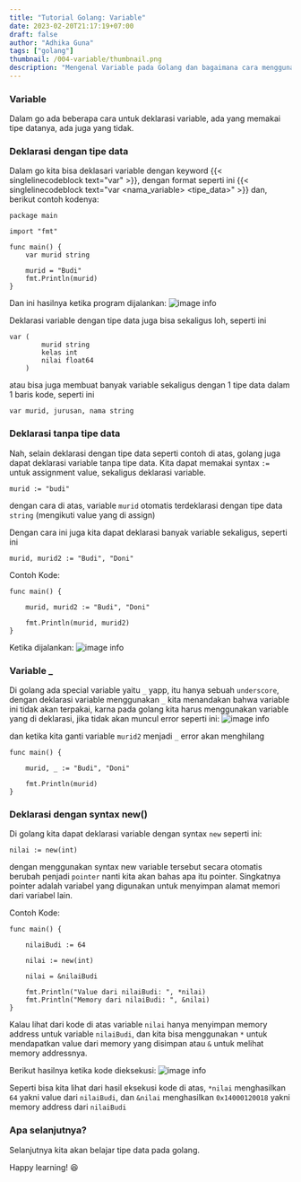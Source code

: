 ```yaml
---
title: "Tutorial Golang: Variable"
date: 2023-02-20T21:17:19+07:00
draft: false
author: "Adhika Guna"
tags: ["golang"]
thumbnail: /004-variable/thumbnail.png
description: "Mengenal Variable pada Golang dan bagaimana cara menggunakannya"
---
```



### Variable
Dalam go ada beberapa cara untuk deklarasi variable, ada yang memakai tipe datanya, ada juga yang tidak.

### Deklarasi dengan tipe data
Dalam go kita bisa deklasari variable dengan keyword {{< singlelinecodeblock text="var" >}}, dengan format seperti ini {{< singlelinecodeblock text="var <nama_variable> <tipe_data>" >}}
dan, berikut contoh kodenya:
```golang
package main

import "fmt"

func main() {
	var murid string

	murid = "Budi"
	fmt.Println(murid)
}

```
Dan ini hasilnya ketika program dijalankan:
![image info](/004-variable/pict1.jpg)

Deklarasi variable dengan tipe data juga bisa sekaligus loh, seperti ini
```golang
var (
		murid string
		kelas int
		nilai float64
	)

```
atau bisa juga membuat banyak variable sekaligus dengan 1 tipe data dalam 1 baris kode, seperti ini
```golang
var murid, jurusan, nama string
```

### Deklarasi tanpa tipe data

Nah, selain deklarasi dengan tipe data seperti contoh di atas, golang juga dapat deklarasi variable tanpa tipe data. Kita dapat memakai syntax ```:=``` untuk assignment value, sekaligus deklarasi variable.
```golang
murid := "budi"
```
dengan cara di atas, variable ```murid``` otomatis terdeklarasi dengan tipe data ```string``` (mengikuti value yang di assign)

Dengan cara ini juga kita dapat deklarasi banyak variable sekaligus, seperti ini
```golang
murid, murid2 := "Budi", "Doni"
```
Contoh Kode:
```golang
func main() {

	murid, murid2 := "Budi", "Doni"

	fmt.Println(murid, murid2)
}

```
Ketika dijalankan:
![image info](/004-variable/pict2.jpg)


### Variable _

Di golang ada special variable yaitu ```_``` yapp, itu hanya sebuah ```underscore```, dengan deklarasi variable menggunakan ```_``` kita menandakan bahwa variable ini tidak akan terpakai, karna pada golang kita harus menggunakan variable yang di deklarasi, jika tidak akan muncul error seperti ini:
![image info](/004-variable/pict3.jpg)

dan ketika kita ganti variable ```murid2``` menjadi ```_``` error akan menghilang
```golang
func main() {

	murid, _ := "Budi", "Doni"

	fmt.Println(murid)
}
```

### Deklarasi dengan syntax new()

Di golang kita dapat deklarasi variable dengan syntax ```new``` seperti ini:
```golang
nilai := new(int)
```
dengan menggunakan syntax new variable tersebut secara otomatis berubah penjadi ```pointer``` nanti kita akan bahas apa itu pointer. Singkatnya pointer adalah variabel yang digunakan untuk menyimpan alamat memori dari variabel lain. 

Contoh Kode:
```golang
func main() {

	nilaiBudi := 64

	nilai := new(int)

	nilai = &nilaiBudi

	fmt.Println("Value dari nilaiBudi: ", *nilai)
	fmt.Println("Memory dari nilaiBudi: ", &nilai)
}
```
Kalau lihat dari kode di atas variable ```nilai``` hanya menyimpan memory address untuk variable ```nilaiBudi```, dan kita bisa menggunakan ```*``` untuk mendapatkan value dari memory yang disimpan atau ```&``` untuk melihat memory addressnya. 

Berikut hasilnya ketika kode dieksekusi:
![image info](/004-variable/pict4.jpg)

Seperti bisa kita lihat dari hasil eksekusi kode di atas, ```*nilai``` menghasilkan ```64``` yakni value dari ```nilaiBudi```, dan ```&nilai``` menghasilkan ```0x14000120018``` yakni memory address dari ```nilaiBudi```



### Apa selanjutnya?

Selanjutnya kita akan belajar tipe data pada golang.

Happy learning! 😆